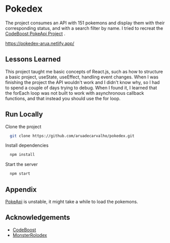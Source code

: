 # Pokedex

The project consumes an API with 151 pokemons and display them with their corresponding status, and with a search filter by name. I tried to recreat the [CodeBoost PokeApi Project](https://codeboost.com.br/projetos/pokeapi/) .

https://pokedex-arua.netlify.app/

## Lessons Learned

This project taught me basic concepts of React.js, such as how to structure a basic project, useState, useEffect, handling event changes. When I was finishing the project the API wouldn't work and I didn't know why, so I had to spend a couple of days trying to debug. When I found it, I learned that the forEach loop was not built to work with asynchronous callback functions, and that instead you should use the for loop.

## Run Locally

Clone the project

```bash
  git clone https://github.com/aruadecarvalho/pokedex.git
```

Install dependencies

```bash
  npm install
```

Start the server

```bash
  npm start
```

## Appendix

[PokeApi](https://pokeapi.co/) is unstable, it might take a while to load the pokemons.

## Acknowledgements

- [CodeBoost](https://codeboost.com.br/projetos/pokeapi/)
- [MonsterRolodex](https://terieyenike.github.io/rolodex/)
